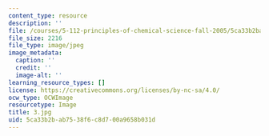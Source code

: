 ```yaml
---
content_type: resource
description: ''
file: /courses/5-112-principles-of-chemical-science-fall-2005/5ca33b2bab7538f6c8d700a9658b031d_3.jpg
file_size: 2216
file_type: image/jpeg
image_metadata:
  caption: ''
  credit: ''
  image-alt: ''
learning_resource_types: []
license: https://creativecommons.org/licenses/by-nc-sa/4.0/
ocw_type: OCWImage
resourcetype: Image
title: 3.jpg
uid: 5ca33b2b-ab75-38f6-c8d7-00a9658b031d
---
```

